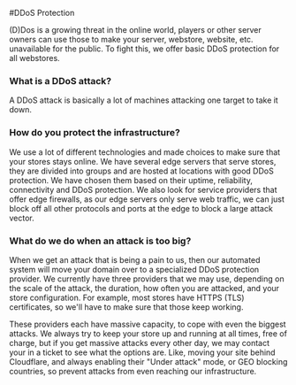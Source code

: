 #DDoS Protection

(D)Dos is a growing threat in the online world, players or other server owners can use those to make your server, webstore, website, etc. unavailable for the public. To fight this, we offer basic DDoS protection for all webstores.  
  
### What is a DDoS attack?
A DDoS attack is basically a lot of machines attacking one target to take it down.
  
### How do you protect the infrastructure?
We use a lot of different technologies and made choices to make sure that your stores stays online. We have several edge servers that serve stores, they are divided into groups and are hosted at locations with good DDoS protection. We have chosen them based on their uptime, reliability, connectivity and DDoS protection. We also look for service providers that offer edge firewalls, as our edge servers only serve web traffic, we can just block off all other protocols and ports at the edge to block a large attack vector.
  
### What do we do when an attack is too big?
When we get an attack that is being a pain to us, then our automated system will move your domain over to a specialized DDoS protection provider. We currently have three providers that we may use, depending on the scale of the attack, the duration, how often you are attacked, and your store configuration. For example, most stores have HTTPS (TLS) certificates, so we'll have to make sure that those keep working.

These providers each have massive capacity, to cope with even the biggest attacks. We always try to keep your store up and running at all times, free of charge, but if you get massive attacks every other day, we may contact your in a ticket to see what the options are. Like, moving your site behind Cloudflare, and always enabling their "Under attack" mode, or GEO blocking countries, so prevent attacks from even reaching our infrastructure.
